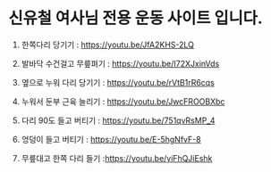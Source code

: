 # 신유철 여사님 전용 운동 사이트 입니다. 

1. 한쪽다리 당기기 : https://youtu.be/JfA2KHS-2LQ


2. 발바닥 수건걸고 무릎펴기 : https://youtu.be/I72XJxinVds


3. 옆으로 누워 다리 당기기 : https://youtu.be/rVtB1rR6cqs


4. 누워서 둔부 근육 늘리기 : https://youtu.be/JwcFROOBXbc


5. 다리 90도 들고 버티기 : https://youtu.be/751qvRsMP_4


6. 엉덩이 들고 버티기 : https://youtu.be/E-5hgNfvF-8


7. 무릎대고 한쪽 다리 들기 :https://youtu.be/yiFhQJiEshk

